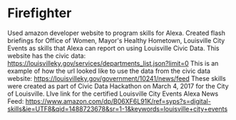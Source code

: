 # Firefighter
Used amazon developer website to program skills for Alexa.  Created flash briefings for Office of Women, Mayor's Healthy Hometown, Louisville City Events as skills that Alexa can report on using Louisville Civic Data.  This website has the civic data: https://louisvilleky.gov/services/departments_list.json?limit=0     This is an example of how the url looked like to use the data from
the civic data website: https://louisvilleky.gov/government/10241/news/feed   These skills were created as part of Civic Data Hackathon on March 4, 2017 for the City of Louisville. LIve link for the certified Louisville City Events Alexa News Feed: https://www.amazon.com/dp/B06XF6L91K/ref=syps?s=digital-skills&ie=UTF8&qid=1488723678&sr=1-1&keywords=louisville+city+events

